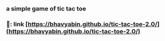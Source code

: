 
### a simple game of tic tac toe
>
### 🔗: link  [https://bhavyabin.github.io/tic-tac-toe-2.0/](https://bhavyabin.github.io/tic-tac-toe-2.0/)

